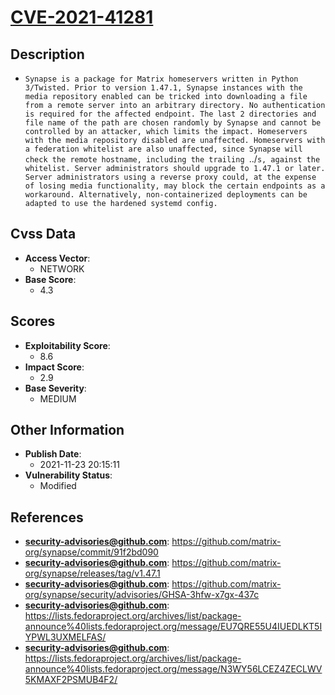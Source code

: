 
# [CVE-2021-41281](https://github.com/matrix-org/synapse/commit/91f2bd090)

## Description

- `Synapse is a package for Matrix homeservers written in Python 3/Twisted. Prior to version 1.47.1, Synapse instances with the media repository enabled can be tricked into downloading a file from a remote server into an arbitrary directory. No authentication is required for the affected endpoint. The last 2 directories and file name of the path are chosen randomly by Synapse and cannot be controlled by an attacker, which limits the impact. Homeservers with the media repository disabled are unaffected. Homeservers with a federation whitelist are also unaffected, since Synapse will check the remote hostname, including the trailing `../`s, against the whitelist. Server administrators should upgrade to 1.47.1 or later. Server administrators using a reverse proxy could, at the expense of losing media functionality, may block the certain endpoints as a workaround. Alternatively, non-containerized deployments can be adapted to use the hardened systemd config.`

## Cvss Data

- **Access Vector**:
  - NETWORK
- **Base Score**:
  - 4.3

## Scores

- **Exploitability Score**:
  - 8.6
- **Impact Score**:
  - 2.9
- **Base Severity**:
  - MEDIUM

## Other Information

- **Publish Date**:
  - 2021-11-23 20:15:11
- **Vulnerability Status**:
  - Modified

## References

- **security-advisories@github.com**: https://github.com/matrix-org/synapse/commit/91f2bd090
- **security-advisories@github.com**: https://github.com/matrix-org/synapse/releases/tag/v1.47.1
- **security-advisories@github.com**: https://github.com/matrix-org/synapse/security/advisories/GHSA-3hfw-x7gx-437c
- **security-advisories@github.com**: https://lists.fedoraproject.org/archives/list/package-announce%40lists.fedoraproject.org/message/EU7QRE55U4IUEDLKT5IYPWL3UXMELFAS/
- **security-advisories@github.com**: https://lists.fedoraproject.org/archives/list/package-announce%40lists.fedoraproject.org/message/N3WY56LCEZ4ZECLWV5KMAXF2PSMUB4F2/
